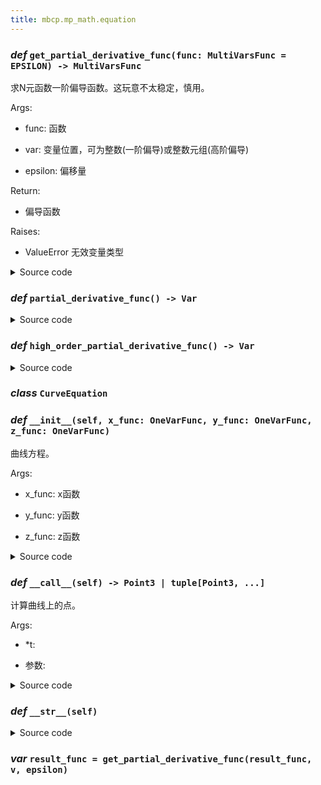```yaml
---
title: mbcp.mp_math.equation
---
```

### *def* `get_partial_derivative_func(func: MultiVarsFunc = EPSILON) -> MultiVarsFunc`


求N元函数一阶偏导函数。这玩意不太稳定，慎用。

Args:

- func: 函数  

- var: 变量位置，可为整数(一阶偏导)或整数元组(高阶偏导)  

- epsilon: 偏移量  

Return:

- 偏导函数

Raises:

- ValueError  无效变量类型



<details>
<summary>Source code</summary>

```python
def get_partial_derivative_func(func: MultiVarsFunc, var: int | tuple[int, ...], epsilon: Number=EPSILON) -> MultiVarsFunc:
    """
    求N元函数一阶偏导函数。这玩意不太稳定，慎用。
    Args:
        func: 函数
        var: 变量位置，可为整数(一阶偏导)或整数元组(高阶偏导)
        epsilon: 偏移量
    Returns:
        偏导函数
    Raises:
        ValueError: 无效变量类型
    """
    if isinstance(var, int):

        def partial_derivative_func(*args: Var) -> Var:
            args_list_plus = list(args)
            args_list_plus[var] += epsilon
            args_list_minus = list(args)
            args_list_minus[var] -= epsilon
            return (func(*args_list_plus) - func(*args_list_minus)) / (2 * epsilon)
        return partial_derivative_func
    elif isinstance(var, tuple):

        def high_order_partial_derivative_func(*args: Var) -> Var:
            result_func = func
            for v in var:
                result_func = get_partial_derivative_func(result_func, v, epsilon)
            return result_func(*args)
        return high_order_partial_derivative_func
    else:
        raise ValueError('Invalid var type')
```
</details>

### *def* `partial_derivative_func() -> Var`


<details>
<summary>Source code</summary>

```python
def partial_derivative_func(*args: Var) -> Var:
    args_list_plus = list(args)
    args_list_plus[var] += epsilon
    args_list_minus = list(args)
    args_list_minus[var] -= epsilon
    return (func(*args_list_plus) - func(*args_list_minus)) / (2 * epsilon)
```
</details>

### *def* `high_order_partial_derivative_func() -> Var`


<details>
<summary>Source code</summary>

```python
def high_order_partial_derivative_func(*args: Var) -> Var:
    result_func = func
    for v in var:
        result_func = get_partial_derivative_func(result_func, v, epsilon)
    return result_func(*args)
```
</details>

### ***class*** `CurveEquation`

### *def* `__init__(self, x_func: OneVarFunc, y_func: OneVarFunc, z_func: OneVarFunc)`


曲线方程。

Args:

- x_func: x函数  

- y_func: y函数  

- z_func: z函数  



<details>
<summary>Source code</summary>

```python
def __init__(self, x_func: OneVarFunc, y_func: OneVarFunc, z_func: OneVarFunc):
    """
        曲线方程。
        Args:
            x_func: x函数
            y_func: y函数
            z_func: z函数
        """
    self.x_func = x_func
    self.y_func = y_func
    self.z_func = z_func
```
</details>

### *def* `__call__(self) -> Point3 | tuple[Point3, ...]`


计算曲线上的点。

Args:

- *t:   

- 参数:   



<details>
<summary>Source code</summary>

```python
def __call__(self, *t: Var) -> Point3 | tuple[Point3, ...]:
    """
        计算曲线上的点。
        Args:
            *t:
                参数
        Returns:

        """
    if len(t) == 1:
        return Point3(self.x_func(t[0]), self.y_func(t[0]), self.z_func(t[0]))
    else:
        return tuple([Point3(x, y, z) for x, y, z in zip(self.x_func(t), self.y_func(t), self.z_func(t))])
```
</details>

### *def* `__str__(self)`


<details>
<summary>Source code</summary>

```python
def __str__(self):
    return 'CurveEquation()'
```
</details>

### ***var*** `result_func = get_partial_derivative_func(result_func, v, epsilon)`

